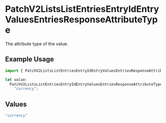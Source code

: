 # PatchV2ListsListEntriesEntryIdEntryValuesEntriesResponseAttributeType

The attribute type of the value.

## Example Usage

```typescript
import { PatchV2ListsListEntriesEntryIdEntryValuesEntriesResponseAttributeType } from "attio-js/models/operations";

let value:
  PatchV2ListsListEntriesEntryIdEntryValuesEntriesResponseAttributeType =
    "currency";
```

## Values

```typescript
"currency"
```
